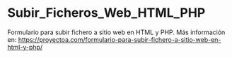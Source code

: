 # Subir_Ficheros_Web_HTML_PHP
 Formulario para subir fichero a sitio web en HTML y PHP. Más información en: https://proyectoa.com/formulario-para-subir-fichero-a-sitio-web-en-html-y-php/
